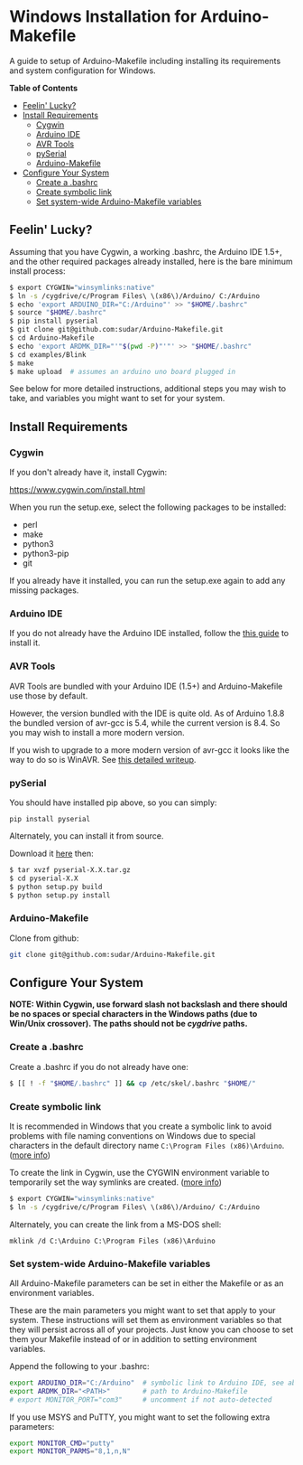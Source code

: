 # Windows Installation for Arduino-Makefile

A guide to setup of Arduino-Makefile including installing its requirements and system configuration for Windows.

**Table of Contents**
<!--- Created by [github-markdown-toc](https://github.com/ekalinin/github-markdown-toc.go) --->

  * [Feelin' Lucky?](#feelin-lucky)
  * [Install Requirements](#install-requirements)
    * [Cygwin](#cygwin)
    * [Arduino IDE](#arduino-ide)
    * [AVR Tools](#avr-tools)
    * [pySerial](#pyserial)
    * [Arduino\-Makefile](#arduino-makefile)
  * [Configure Your System](#configure-your-system)
    * [Create a \.bashrc](#create-a-bashrc)
    * [Create symbolic link](#create-symbolic-link)
    * [Set system\-wide Arduino\-Makefile variables](#set-system-wide-arduino-makefile-variables)


## Feelin' Lucky?

Assuming that you have Cygwin, a working .bashrc, the Arduino IDE 1.5+, and the other required packages already installed, here is the bare minimum install process:

```sh
$ export CYGWIN="winsymlinks:native"
$ ln -s /cygdrive/c/Program Files\ \(x86\)/Arduino/ C:/Arduino
$ echo 'export ARDUINO_DIR="C:/Arduino"' >> "$HOME/.bashrc"
$ source "$HOME/.bashrc"
$ pip install pyserial
$ git clone git@github.com:sudar/Arduino-Makefile.git
$ cd Arduino-Makefile
$ echo 'export ARDMK_DIR="'"$(pwd -P)"'"' >> "$HOME/.bashrc"
$ cd examples/Blink
$ make
$ make upload  # assumes an arduino uno board plugged in
```

See below for more detailed instructions, additional steps you may wish to take, and variables you might want to set for your system.


## Install Requirements

### Cygwin

If you don't already have it, install Cygwin:

https://www.cygwin.com/install.html

When you run the setup.exe, select the following packages to be installed:

  * perl
  * make
  * python3
  * python3-pip
  * git

If you already have it installed, you can run the setup.exe again to add any missing packages.

### Arduino IDE

If you do not already have the Arduino IDE installed, follow the [this guide](https://www.arduino.cc/en/Guide/windows) to install it.


### AVR Tools

AVR Tools are bundled with your Arduino IDE (1.5+) and Arduino-Makefile use those by default.

However, the version bundled with the IDE is quite old. As of Arduino 1.8.8 the bundled version of avr-gcc is 5.4, while the current version is 8.4. So you may wish to install a more modern version.

If you wish to upgrade to a more modern version of avr-gcc it looks like the way to do so is WinAVR. See [this detailed writeup](http://www.nongnu.org/avr-libc/user-manual/install_tools.html).



### pySerial

You should have installed pip above, so you can simply:

```
pip install pyserial
```

Alternately, you can install it from source.

Download it [here](https://pypi.python.org/pypi/pyserial) then:

```sh
$ tar xvzf pyserial-X.X.tar.gz
$ cd pyserial-X.X
$ python setup.py build
$ python setup.py install
```

### Arduino-Makefile

Clone from github:

```sh
git clone git@github.com:sudar/Arduino-Makefile.git
```

## Configure Your System

**NOTE: Within Cygwin, use forward slash not backslash and there should be no spaces or special characters in the Windows paths (due to Win/Unix crossover).  The paths should not be *cygdrive* paths.**

### Create a .bashrc

Create a .bashrc if you do not already have one:
```sh
$ [[ ! -f "$HOME/.bashrc" ]] && cp /etc/skel/.bashrc "$HOME/"
```

### Create symbolic link

It is recommended in Windows that you create a symbolic link to avoid problems with file naming conventions on Windows due to special characters in the default directory name `C:\Program Files (x86)\Arduino`.  ([more info](https://github.com/sudar/Arduino-Makefile/issues/94))

To create the link in Cygwin, use the CYGWIN environment variable to temporarily set the way symlinks are created. ([more info](https://www.cygwin.com/cygwin-ug-net/using-cygwinenv.html))
```sh
$ export CYGWIN="winsymlinks:native"
$ ln -s /cygdrive/c/Program Files\ \(x86\)/Arduino/ C:/Arduino
```

Alternately, you can create the link from a MS-DOS shell:
```dos
mklink /d C:\Arduino C:\Program Files (x86)\Arduino
```

### Set system-wide Arduino-Makefile variables

All Arduino-Makefile parameters can be set in either the Makefile or as an environment variables.

These are the main parameters you might want to set that apply to your system.
These instructions will set them as environment variables so that they will persist across all of your projects.
Just know you can choose to set them your Makefile instead of or in addition to setting environment variables.

Append the following to your .bashrc:
```sh
export ARDUINO_DIR="C:/Arduino"  # symbolic link to Arduino IDE, see above
export ARDMK_DIR="<PATH>"        # path to Arduino-Makefile
# export MONITOR_PORT="com3"     # uncomment if not auto-detected
```

If you use MSYS and PuTTY, you might want to set the following extra parameters:

```sh
export MONITOR_CMD="putty"
export MONITOR_PARMS="8,1,n,N"
```

